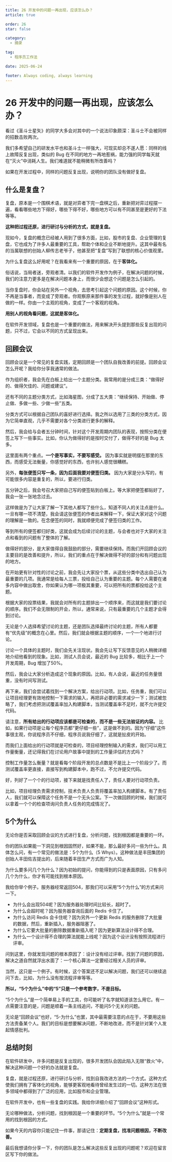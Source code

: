 ```yaml
---
title: 26 开发中的问题一再出现，应该怎么办？
article: true

order: 26
star: false

category:
  - 摘录

tag:
  - 程序员工作法

date: 2025-06-24

footer: Always coding, always learning
---
```


<!-- more -->

# 26 开发中的问题一再出现，应该怎么办？

看过《圣斗士星矢》的同学大多会对其中的一个说法印象颇深：圣斗士不会被同样的招数击败两次。

我们多希望自己的研发水平也和圣斗士一样强大，可现实却总不遂人愿：同样的线上故障反复出现，类似的 Bug 在不同的地方一再地惹祸，能力强的同学每天就在“灭火”中消耗人生。我们难道就不能稍微有所改善吗？

如果在开发过程中，同样的问题反复出现，说明你的团队没有做好复盘。

## 什么是复盘？

复盘，原本是一个围棋术语，就是对弈者下完一盘棋之后，重新把对弈过程摆一遍，看看哪些地方下得好，哪些下得不好，哪些地方可以有不同甚至是更好的下法等等。

**这种把过程还原，进行研讨与分析的方式，就是复盘。**

现如今，复盘的概念已经被人用到了很多方面，比如，股市的复盘、企业管理的复盘，它也成为了许多人最重要的工具，帮助个体和企业不断地提升。这其中最有名的当属联想的创始人柳传志老爷子，他甚至把“复盘”写到了联想的核心价值观里。

为什么复盘这么好用呢？在我看来有一个重要的原因，在于**客体化。**

俗话说，当局者迷，旁观者清。以我们的软件开发作为例子，在解决问题的时候，我们的注意力更多是在解决问题本身上，而很少会想这个问题是怎么引起的。

当你复盘时，你会站在另外一个视角，去思考引起这个问题的原因。这个时候，你不再是当事者，而变成了旁观者。你观察原来那件事的发生过程，就好像是别人在做的一样。你由一个主观的视角，变成了一个客观的视角。

**用别人的视角看问题，这就是客体化。**

在软件开发领域，复盘也是一个重要的做法，用来解决开头提到那些反复出现的问题，只不过，它会以不同的方式呈现出来。

## 回顾会议

回顾会议是一个常见的复盘实践，定期回顾是一个团队自我改善的前提。回顾会议怎么开呢？我给你分享我通常的做法。

作为组织者，我会先在白板上给出一个主题分类。我常用的是分成三类：“做得好的、做得欠佳的、问题或建议”。

还有不同的主题分类方式，比如海星图，分成了五大类：“继续保持、开始做、停止做、多做一些、少做一些”五类。

分类方式可以根据自己团队的喜好进行选择。我之所以选用了三类的分类方式，因为它简单直观，几乎不需要对各个分类进行更多的解释。

然后，我会给与会者五分钟时间，针对这个开发周期内团队的表现，按照分类在便签上写下一些事实。比如，你认为做得好的是按时交付了，做得不好的是 Bug 太多。

这里面有两个重点。**一个是写事实，不要写感受。** 因为事实就是明摆在那里的东西，而感受无法衡量，你感觉好的东西，也许别人感觉很糟糕。

另外，**每张便签只写一条，因为后面我要对便签归类。** 因为大家是分头写的，有可能很多内容是重复的，所以，要进行归类。

五分钟之后，我会号召大家把自己写的便签贴到白板上。等大家把便签都贴好了，我会一张一张地念过去。

这样做是为了让大家了解一下其他人都写了些什么，知道不同人的关注点是什么。一旦有哪一项不清楚，我会请这张便签的作者出来解释一下，保证大家对这个问题的理解是一致的。在念便签的同时，我就顺便完成了便签归类的工作。

等到所有的便签都归好类，这就会成为后续讨论的主题，与会者也对于大家的关注点和看到的问题有了整体的了解。

做得好的部分，是大家值得自我鼓励的部分，需要继续保持。而我们开回顾会议的主要目的是改善和提升，所以，我们的重点在于解决做得不好的部分和有问题出现的地方。

在开始更有针对性的讨论之前，我会先让大家投个票，从这些分类中选出自己认为最重要的几项。我通常是给每人三票，投给自己认为重要的主题。每个人需要在诸多内容中做出取舍，你如果认为哪一项极其重要，可以把所有的票都投给这个主题。

根据大家的投票结果，我就会对所有的主题排出一个顺序来，而这就是我们要讨论的顺序。我们不会无限制的开会，所以，通常来说，只有最重要的几个主题才会得到讨论。

无论是个人选择希望讨论的主题，还是团队选择最终讨论的主题，所有人都要有“优先级”的概念在心里。然后，我们就会根据主题的顺序，一个一个地进行讨论。

讨论一个具体的主题时，我们会先关注现状。我会先让写下反馈意见的人稍微详细地介绍他看到的现象。比如，测试人员会说，最近的 Bug 比较多，相比于上一个开发周期，Bug 增加了50%。

然后，我会让大家分析造成这个现象的原因。比如，有人会说，最近的任务量很重，没有时间写测试。

再下来，我们会尝试着找到一个解决方案，给出行动项。比如，任务重，我们可以让项目经理更有效地控制一下需求的输入，再把非必要的需求减少一下；测试被忽略了，我们考虑把测试覆盖率加入构建脚本，当测试覆盖率不足时，就不允许提交代码。

请注意，**所有给出的行动项应该都是可检查的，而不是一些无法验证的内容。** 比如，如果行动项是让每个程序员都“更仔细一些”，这是做不到的。因为“仔细”这件事很主观，你说程序员不仔细，程序员说我仔细了，这就是扯皮的开始。

而我们上面给出的行动项就是可检查的，项目经理控制输入的需求，我们可以用工作量衡量，还记得我们在讨论用户故事中提到的工作量评估的方式吗？

控制工作量怎么衡量？就是看每个阶段开发的总点数是不是比上一个阶段少了。而测试覆盖率更直接，直接写到构建脚本中，跑不过，不允许提交代码。

好，列好了一个个的行动项，接下来就是找责任人了，责任人要对行动项负责。

比如，项目经理负责需求控制，技术负责人负责将覆盖率加入构建脚本。有了责任人，我们就可以保障这个任务不是一个无头公案。下一次做回顾的时候，我们就可以拿着一个个的检查项询问负责人任务的完成情况了。

## 5个为什么

无论你是否采取回顾会议的方式进行复盘，分析问题，找到根因都是重要的一环。

你的团队如果能一下洞见到根因固然好，如果不能，那么最好多问一些为什么。具体怎么问，有一个常见的做法是：5个为什么（5 Whys）。这种做法是丰田集团的创始人丰田佐吉提出的，后来随着丰田生产方式而广为人知。

为什么要多问几个为什么？因为初始的提问，你能得到的只是表面原因，只有多问几个为什么，你才有可能找到根本原因。

我给你举个例子。服务器经常返回504，那我们可以采用“5个为什么”的方式来问一下。

*   为什么会出现504呢？因为服务器处理时间比较长，超时了。
*   为什么会超时呢？因为服务器查询后面的 Redis 卡住了。
*   为什么访问 Redis 会卡住呢？因为另外一个更新 Redis 的服务删除了大批量的数据，然后，重新插入，服务器阻塞了。
*   为什么它要大批量的删除数据重新插入呢？因为更新算法设计得不合理。
*   为什么一个设计得不合理的算法就能上线呢？因为这个设计没有按照流程进行评审。

问到这里，你就发现问题的根本原因了：设计没有经过评审。找到了问题的原因，解决之道自然就浮出水面了：一个核心算法一定要经过相关人员的评审。

当然，这只是一个例子。有时候，这个答案还不足以解决问题，我们还可以继续追问下去，比如，为什么没有按流程评审等等。

**所以，“5个为什么”中的“5”只是一个参考数字，不是目标。**

“5个为什么”是一个简单易上手的工具，你可能听了名字就知道该怎么用它。有一点需要注意的是，问题是顺着一条主线追问，不能问5个无关的问题。

无论是“回顾会议”也好，“5-为什么”也罢，其中最需要注意的点在于，不要用这些方法责备某个人。我们的目标是想要解决问题，不断地改进，而不是针对某个人发起情感批判。

## 总结时刻

在软件研发中，许多问题是反复出现的，很多开发团队会因此陷入无限“救火”中，解决这种问题一个好的办法就是复盘。

复盘，就是过程还原，进行研讨与分析，找到自我改进方法的一个方式。这种方式使我们拥有了客体化的视角，能够更客观地看待曾经发生过的一切。这种方法在很多领域中都得到了广泛的应用，比如股市和企业管理。

在软件开发中，也有一些复盘的实践。我给你详细介绍了“回顾会议”这种形式。

无论哪种做法，分析问题，找到根因是一个重要的环节。“5个为什么”就是一个常用的找到根因的方式。

如果今天的内容你只能记住一件事，那请记住：**定期复盘，找准问题根因，不断改善。**

最后我想请你分享一下，你的团队是怎么解决这些反复出现的问题呢？欢迎在留言区写下你的做法。

